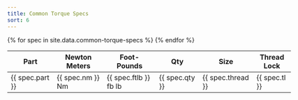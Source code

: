 ```yaml
---
title: Common Torque Specs
sort: 6
---
```


<table class='table table-striped data-table' style='min-width:650px'>
	<thead>
		<tr>
			<th>Part</th>
			<th>Newton Meters</th>
			<th>Foot-Pounds</th>
			<th>Qty</th>
			<th>Size</th>
			<th>Thread<br/>Lock</th>
		</tr>
	</thead>
	<tbody>
		{% for spec in site.data.common-torque-specs %}
			<tr>
				<td>{{ spec.part }}</td>
				<td>{{ spec.nm }} Nm</td>
				<td>{{ spec.ftlb }} fb lb</td>
				<td>{{ spec.qty }}</td>
				<td>{{ spec.thread }}</td>
				<td>{{ spec.tl }}</td>
			</tr>
		{% endfor %}
	</tbody>
</table>

